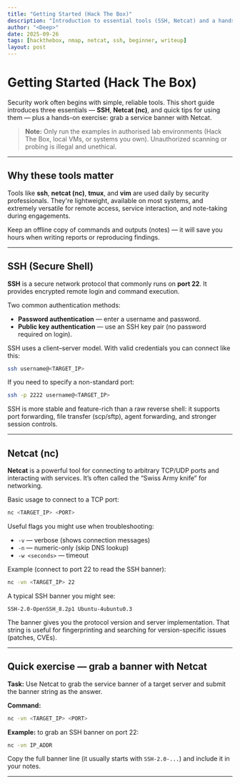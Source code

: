 ```yaml
---
title: "Getting Started (Hack The Box)"
description: "Introduction to essential tools (SSH, Netcat) and a hands-on banner-grabbing exercise using Netcat. Ready for GitHub: markdown, screenshots, and notes."
author: "<Deep>"
date: 2025-09-26
tags: [hackthebox, nmap, netcat, ssh, beginner, writeup]
layout: post
---
```


# Getting Started (Hack The Box)

Security work often begins with simple, reliable tools. This short guide introduces three essentials — **SSH**, **Netcat (nc)**, and quick tips for using them — plus a hands-on exercise: grab a service banner with Netcat.

> **Note:** Only run the examples in authorised lab environments (Hack The Box, local VMs, or systems you own). Unauthorized scanning or probing is illegal and unethical.

---

## Why these tools matter

Tools like **ssh**, **netcat (nc)**, **tmux**, and **vim** are used daily by security professionals. They're lightweight, available on most systems, and extremely versatile for remote access, service interaction, and note-taking during engagements.

Keep an offline copy of commands and outputs (notes) — it will save you hours when writing reports or reproducing findings.

---

## SSH (Secure Shell)

**SSH** is a secure network protocol that commonly runs on **port 22**. It provides encrypted remote login and command execution.

Two common authentication methods:

- **Password authentication** — enter a username and password.
- **Public key authentication** — use an SSH key pair (no password required on login).

SSH uses a client–server model. With valid credentials you can connect like this:

```bash
ssh username@<TARGET_IP>
```

If you need to specify a non-standard port:

```bash
ssh -p 2222 username@<TARGET_IP>
```

SSH is more stable and feature-rich than a raw reverse shell: it supports port forwarding, file transfer (scp/sftp), agent forwarding, and stronger session controls.

---

## Netcat (nc)

**Netcat** is a powerful tool for connecting to arbitrary TCP/UDP ports and interacting with services. It’s often called the “Swiss Army knife” for networking.

Basic usage to connect to a TCP port:

```bash
nc <TARGET_IP> <PORT>
```

Useful flags you might use when troubleshooting:

- `-v` — verbose (shows connection messages)
- `-n` — numeric-only (skip DNS lookup)
- `-w <seconds>` — timeout

Example (connect to port 22 to read the SSH banner):

```bash
nc -vn <TARGET_IP> 22
```

A typical SSH banner you might see:

```
SSH-2.0-OpenSSH_8.2p1 Ubuntu-4ubuntu0.3
```

The banner gives you the protocol version and server implementation. That string is useful for fingerprinting and searching for version-specific issues (patches, CVEs).

---

## Quick exercise — grab a banner with Netcat

**Task:** Use Netcat to grab the service banner of a target server and submit the banner string as the answer.

**Command:**

```bash
nc -vn <TARGET_IP> <PORT>
```

**Example:** to grab an SSH banner on port 22:

```bash
nc -vn IP_ADDR
```

Copy the full banner line (it usually starts with `SSH-2.0-...`) and include it in your notes.

---

